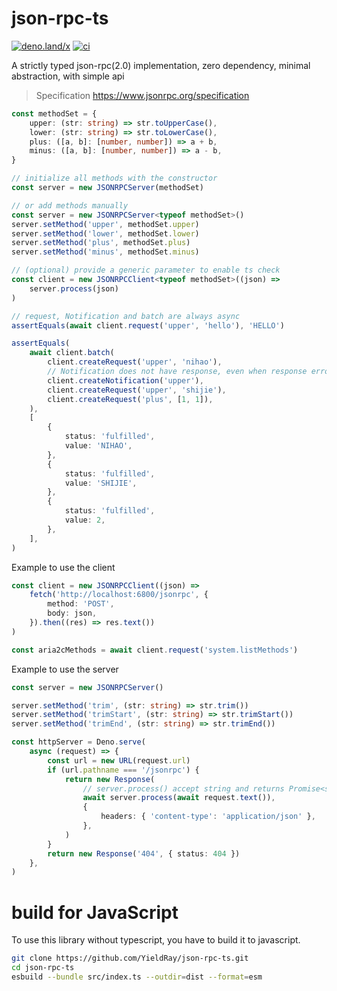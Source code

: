 # json-rpc-ts

[![deno.land/x](https://shield.deno.dev/x/json_rpc_ts)](https://deno.land/x/json_rpc_ts)
[![ci](https://github.com/yieldray/json-rpc-ts/actions/workflows/ci.yml/badge.svg)](https://github.com/yieldray/json-rpc-ts/actions/workflows/ci.yml)

A strictly typed json-rpc(2.0) implementation, zero dependency, minimal abstraction, with simple api

> Specification <https://www.jsonrpc.org/specification>

```ts
const methodSet = {
    upper: (str: string) => str.toUpperCase(),
    lower: (str: string) => str.toLowerCase(),
    plus: ([a, b]: [number, number]) => a + b,
    minus: ([a, b]: [number, number]) => a - b,
}

// initialize all methods with the constructor
const server = new JSONRPCServer(methodSet)

// or add methods manually
const server = new JSONRPCServer<typeof methodSet>()
server.setMethod('upper', methodSet.upper)
server.setMethod('lower', methodSet.lower)
server.setMethod('plus', methodSet.plus)
server.setMethod('minus', methodSet.minus)

// (optional) provide a generic parameter to enable ts check
const client = new JSONRPCClient<typeof methodSet>((json) =>
    server.process(json)
)

// request, Notification and batch are always async
assertEquals(await client.request('upper', 'hello'), 'HELLO')

assertEquals(
    await client.batch(
        client.createRequest('upper', 'nihao'),
        // Notification does not have response, even when response errors
        client.createNotification('upper'),
        client.createRequest('upper', 'shijie'),
        client.createRequest('plus', [1, 1]),
    ),
    [
        {
            status: 'fulfilled',
            value: 'NIHAO',
        },
        {
            status: 'fulfilled',
            value: 'SHIJIE',
        },
        {
            status: 'fulfilled',
            value: 2,
        },
    ],
)
```

Example to use the client

```ts
const client = new JSONRPCClient((json) =>
    fetch('http://localhost:6800/jsonrpc', {
        method: 'POST',
        body: json,
    }).then((res) => res.text())
)

const aria2cMethods = await client.request('system.listMethods')
```

Example to use the server

```ts
const server = new JSONRPCServer()

server.setMethod('trim', (str: string) => str.trim())
server.setMethod('trimStart', (str: string) => str.trimStart())
server.setMethod('trimEnd', (str: string) => str.trimEnd())

const httpServer = Deno.serve(
    async (request) => {
        const url = new URL(request.url)
        if (url.pathname === '/jsonrpc') {
            return new Response(
                // server.process() accept string and returns Promise<string>
                await server.process(await request.text()),
                {
                    headers: { 'content-type': 'application/json' },
                },
            )
        }
        return new Response('404', { status: 404 })
    },
)
```

# build for JavaScript

To use this library without typescript, you have to build it to javascript.

```sh
git clone https://github.com/YieldRay/json-rpc-ts.git
cd json-rpc-ts
esbuild --bundle src/index.ts --outdir=dist --format=esm
```
